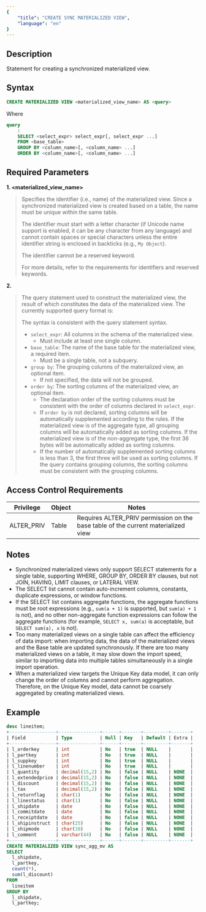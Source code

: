 ```yaml
---
{
    "title": "CREATE SYNC MATERIALIZED VIEW",
    "language": "en"
}
---
```


<!--
Licensed to the Apache Software Foundation (ASF) under one
or more contributor license agreements.  See the NOTICE file
distributed with this work for additional information
regarding copyright ownership.  The ASF licenses this file
to you under the Apache License, Version 2.0 (the
"License"); you may not use this file except in compliance
with the License.  You may obtain a copy of the License at

  http://www.apache.org/licenses/LICENSE-2.0

Unless required by applicable law or agreed to in writing,
software distributed under the License is distributed on an
"AS IS" BASIS, WITHOUT WARRANTIES OR CONDITIONS OF ANY
KIND, either express or implied.  See the License for the
specific language governing permissions and limitations
under the License.
-->

## Description

Statement for creating a synchronized materialized view.

## Syntax

```sql
CREATE MATERIALIZED VIEW <materialized_view_name> AS <query>            
```

Where

```sql
query
    :
    SELECT <select_expr> select_expr[, select_expr ...]
    FROM <base_table>
    GROUP BY <column_name>[, <column_name> ...]
    ORDER BY <column_name>[, <column_name> ...]
```

## Required Parameters

**1. <materialized_view_name>**

> Specifies the identifier (i.e., name) of the materialized view. Since a synchronized materialized view is created based on a table, the name must be unique within the same table.
>
> The identifier must start with a letter character (if Unicode name support is enabled, it can be any character from any language) and cannot contain spaces or special characters unless the entire identifier string is enclosed in backticks (e.g., `My Object`).
>
> The identifier cannot be a reserved keyword.
>
> For more details, refer to the requirements for identifiers and reserved keywords.

**2. <query>**

> The query statement used to construct the materialized view, the result of which constitutes the data of the materialized view. The currently supported query format is:
>
> The syntax is consistent with the query statement syntax.
>
> - `select_expr`: All columns in the schema of the materialized view.
>   - Must include at least one single column.
> - `base_table`: The name of the base table for the materialized view, a required item.
>   - Must be a single table, not a subquery.
> - `group by`: The grouping columns of the materialized view, an optional item.
>   - If not specified, the data will not be grouped.
> - `order by`: The sorting columns of the materialized view, an optional item.
>   - The declaration order of the sorting columns must be consistent with the order of columns declared in `select_expr`.
>   - If `order by` is not declared, sorting columns will be automatically supplemented according to the rules. If the materialized view is of the aggregate type, all grouping columns will be automatically added as sorting columns. If the materialized view is of the non-aggregate type, the first 36 bytes will be automatically added as sorting columns.
>   - If the number of automatically supplemented sorting columns is less than 3, the first three will be used as sorting columns. If the query contains grouping columns, the sorting columns must be consistent with the grouping columns.

## Access Control Requirements

| Privilege  | Object | Notes                                                        |
| ---------- | ------ | ------------------------------------------------------------ |
| ALTER_PRIV | Table  | Requires ALTER_PRIV permission on the base table of the current materialized view |

## Notes

- Synchronized materialized views only support SELECT statements for a single table, supporting WHERE, GROUP BY, ORDER BY clauses, but not JOIN, HAVING, LIMIT clauses, or LATERAL VIEW.
- The SELECT list cannot contain auto-increment columns, constants, duplicate expressions, or window functions.
- If the SELECT list contains aggregate functions, the aggregate functions must be root expressions (e.g., `sum(a + 1)` is supported, but `sum(a) + 1` is not), and no other non-aggregate function expressions can follow the aggregate functions (for example, `SELECT x, sum(a)` is acceptable, but `SELECT sum(a), x` is not).
- Too many materialized views on a single table can affect the efficiency of data import: when importing data, the data of the materialized views and the Base table are updated synchronously. If there are too many materialized views on a table, it may slow down the import speed, similar to importing data into multiple tables simultaneously in a single import operation.
- When a materialized view targets the Unique Key data model, it can only change the order of columns and cannot perform aggregation. Therefore, on the Unique Key model, data cannot be coarsely aggregated by creating materialized views.

## Example

```sql
desc lineitem;
+-----------------+---------------+------+-------+---------+-------+
| Field           | Type          | Null | Key   | Default | Extra |
+-----------------+---------------+------+-------+---------+-------+
| l_orderkey      | int           | No   | true  | NULL    |       |
| l_partkey       | int           | No   | true  | NULL    |       |
| l_suppkey       | int           | No   | true  | NULL    |       |
| l_linenumber    | int           | No   | true  | NULL    |       |
| l_quantity      | decimal(15,2) | No   | false | NULL    | NONE  |
| l_extendedprice | decimal(15,2) | No   | false | NULL    | NONE  |
| l_discount      | decimal(15,2) | No   | false | NULL    | NONE  |
| l_tax           | decimal(15,2) | No   | false | NULL    | NONE  |
| l_returnflag    | char(1)       | No   | false | NULL    | NONE  |
| l_linestatus    | char(1)       | No   | false | NULL    | NONE  |
| l_shipdate      | date          | No   | false | NULL    | NONE  |
| l_commitdate    | date          | No   | false | NULL    | NONE  |
| l_receiptdate   | date          | No   | false | NULL    | NONE  |
| l_shipinstruct  | char(25)      | No   | false | NULL    | NONE  |
| l_shipmode      | char(10)      | No   | false | NULL    | NONE  |
| l_comment       | varchar(44)   | No   | false | NULL    | NONE  |
+-----------------+---------------+------+-------+---------+-------+
CREATE MATERIALIZED VIEW sync_agg_mv AS
SELECT 
  l_shipdate,
  l_partkey,
  count(*),
  sum(l_discount)
FROM
  lineitem
GROUP BY
  l_shipdate,
  l_partkey;
```